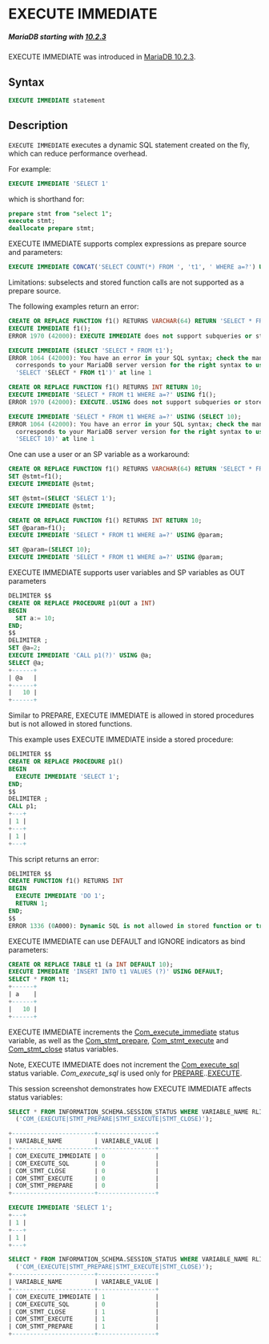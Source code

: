# EXECUTE IMMEDIATE

##### MariaDB starting with [10.2.3](/kb/en/mariadb-1023-release-notes/)

EXECUTE IMMEDIATE was introduced in [MariaDB 10.2.3](/kb/en/mariadb-1023-release-notes/).

## Syntax

```sql
EXECUTE IMMEDIATE statement
```

## Description

`EXECUTE IMMEDIATE` executes a dynamic SQL statement created on the fly, which can reduce performance overhead.

For example:

```sql
EXECUTE IMMEDIATE 'SELECT 1' 
```

which is shorthand for:

```sql
prepare stmt from "select 1";
execute stmt;
deallocate prepare stmt;
```

EXECUTE IMMEDIATE supports complex expressions as prepare source and parameters:

```sql
EXECUTE IMMEDIATE CONCAT('SELECT COUNT(*) FROM ', 't1', ' WHERE a=?') USING 5+5;
```

Limitations: subselects and stored function calls are not supported as a prepare source.

The following examples return an error:

```sql
CREATE OR REPLACE FUNCTION f1() RETURNS VARCHAR(64) RETURN 'SELECT * FROM t1';
EXECUTE IMMEDIATE f1();
ERROR 1970 (42000): EXECUTE IMMEDIATE does not support subqueries or stored functions

EXECUTE IMMEDIATE (SELECT 'SELECT * FROM t1');
ERROR 1064 (42000): You have an error in your SQL syntax; check the manual that 
  corresponds to your MariaDB server version for the right syntax to use near 
  'SELECT 'SELECT * FROM t1')' at line 1

CREATE OR REPLACE FUNCTION f1() RETURNS INT RETURN 10;
EXECUTE IMMEDIATE 'SELECT * FROM t1 WHERE a=?' USING f1();
ERROR 1970 (42000): EXECUTE..USING does not support subqueries or stored functions

EXECUTE IMMEDIATE 'SELECT * FROM t1 WHERE a=?' USING (SELECT 10);
ERROR 1064 (42000): You have an error in your SQL syntax; check the manual that 
  corresponds to your MariaDB server version for the right syntax to use near 
  'SELECT 10)' at line 1
```

One can use a user or an SP variable as a workaround:

```sql
CREATE OR REPLACE FUNCTION f1() RETURNS VARCHAR(64) RETURN 'SELECT * FROM t1';
SET @stmt=f1();
EXECUTE IMMEDIATE @stmt;

SET @stmt=(SELECT 'SELECT 1');
EXECUTE IMMEDIATE @stmt;

CREATE OR REPLACE FUNCTION f1() RETURNS INT RETURN 10;
SET @param=f1();
EXECUTE IMMEDIATE 'SELECT * FROM t1 WHERE a=?' USING @param;

SET @param=(SELECT 10);
EXECUTE IMMEDIATE 'SELECT * FROM t1 WHERE a=?' USING @param;
```

EXECUTE IMMEDIATE supports user variables and SP variables as OUT parameters

```sql
DELIMITER $$
CREATE OR REPLACE PROCEDURE p1(OUT a INT)
BEGIN
  SET a:= 10;
END;
$$
DELIMITER ;
SET @a=2;
EXECUTE IMMEDIATE 'CALL p1(?)' USING @a;
SELECT @a;
+------+
| @a   |
+------+
|   10 |
+------+
```

Similar to PREPARE, EXECUTE IMMEDIATE is allowed in stored procedures but is not allowed in stored functions.

This example uses EXECUTE IMMEDIATE inside a stored procedure:

```sql
DELIMITER $$
CREATE OR REPLACE PROCEDURE p1()
BEGIN
  EXECUTE IMMEDIATE 'SELECT 1';
END;
$$
DELIMITER ;
CALL p1;
+---+
| 1 |
+---+
| 1 |
+---+
```

This script returns an error:

```sql
DELIMITER $$
CREATE FUNCTION f1() RETURNS INT
BEGIN
  EXECUTE IMMEDIATE 'DO 1';
  RETURN 1;
END;
$$
ERROR 1336 (0A000): Dynamic SQL is not allowed in stored function or trigger
```

EXECUTE IMMEDIATE can use DEFAULT and IGNORE indicators as bind parameters:

```sql
CREATE OR REPLACE TABLE t1 (a INT DEFAULT 10);
EXECUTE IMMEDIATE 'INSERT INTO t1 VALUES (?)' USING DEFAULT;
SELECT * FROM t1;
+------+
| a    |
+------+
|   10 |
+------+
```

EXECUTE IMMEDIATE increments the [Com_execute_immediate](/kb/en/server-status-variables/#com_execute_immediate) status variable, as well as the [Com_stmt_prepare](/kb/en/server-status-variables/#com_stmt_prepare), [Com_stmt_execute](/kb/en/server-status-variables/#com_stmt_execute) and [Com_stmt_close](/kb/en/server-status-variables/#com_stmt_close) status variables.

Note, EXECUTE IMMEDIATE does not increment the [Com_execute_sql](/kb/en/server-status-variables/#com_execute_sql) status variable. <em>Com_execute_sql</em> is used only for [PREPARE](/sql-statements-structure/sql-statements/prepared-statements/prepare-statement)..[EXECUTE](/sql-statements-structure/sql-statements/prepared-statements/execute-statement).

This session screenshot demonstrates how EXECUTE IMMEDIATE affects status variables:

```sql
SELECT * FROM INFORMATION_SCHEMA.SESSION_STATUS WHERE VARIABLE_NAME RLIKE 
  ('COM_(EXECUTE|STMT_PREPARE|STMT_EXECUTE|STMT_CLOSE)');

+-----------------------+----------------+
| VARIABLE_NAME         | VARIABLE_VALUE |
+-----------------------+----------------+
| COM_EXECUTE_IMMEDIATE | 0              |
| COM_EXECUTE_SQL       | 0              |
| COM_STMT_CLOSE        | 0              |
| COM_STMT_EXECUTE      | 0              |
| COM_STMT_PREPARE      | 0              |
+-----------------------+----------------+

EXECUTE IMMEDIATE 'SELECT 1';
+---+
| 1 |
+---+
| 1 |
+---+

SELECT * FROM INFORMATION_SCHEMA.SESSION_STATUS WHERE VARIABLE_NAME RLIKE 
  ('COM_(EXECUTE|STMT_PREPARE|STMT_EXECUTE|STMT_CLOSE)');
+-----------------------+----------------+
| VARIABLE_NAME         | VARIABLE_VALUE |
+-----------------------+----------------+
| COM_EXECUTE_IMMEDIATE | 1              |
| COM_EXECUTE_SQL       | 0              |
| COM_STMT_CLOSE        | 1              |
| COM_STMT_EXECUTE      | 1              |
| COM_STMT_PREPARE      | 1              |
+-----------------------+----------------+
```